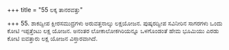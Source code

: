 +++
title = "55 ಲಕ್ಕ ತಾನರವತ್ತು"

+++
55. ಶಾಕದ್ವೀಪ ಕ್ಷೀರಸಮುದ್ರಗಳು ಅರುವತ್ತನಾಲ್ಕು ಲಕ್ಷಯೋಜನ. ಪುಷ್ಕರದ್ವೀಪ ಸವಿನೀರಿನ ಸಾಗರಗಳು ಒಂದು ಕೋಟಿ ಇಪ್ಪತ್ತೆಂಟು ಲಕ್ಷ ಯೋಜನ. ಅನಂತರ ಲೋಕಾಲೋಕಗಿರಿಯನ್ನೂ ಒಳಗೊಂಡಂತೆ ಹೇಮ ಭೂಮಿಯು ಎರಡು ಕೋಟಿ ಐವತ್ತಾರು ಲಕ್ಷ ಯೋಜನ ವಿಸ್ತಾರವಾಗಿದೆ.